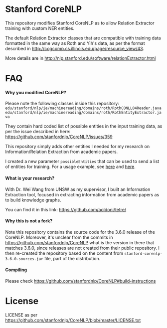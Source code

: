 # Stanford CoreNLP

This repository modifies Stanford CoreNLP as to allow Relation Extractor training with custom NER entities.

The default Relation Extractor classes that are compatible with training data formatted in the same
way as Roth and Yih's data, as per the format described in http://cogcomp.cs.illinois.edu/page/resource_view/43.

More details are in http://nlp.stanford.edu/software/relationExtractor.html

# FAQ

#### Why you modified CoreNLP?

Please note the following classes inside this repository:
    `edu/stanford/nlp/ie/machinereading/domains/roth/RothCONLL04Reader.java`
    `edu/stanford/nlp/ie/machinereading/domains/roth/RothEntityExtractor.java`

They contain hard coded list of possible entities in the input training data,
as per the issue described in here: https://github.com/stanfordnlp/CoreNLP/issues/359

This repository simply adds other entities I needed for my research on Information/Relation Extraction
from academic papers.

I created a new parameter `possibleEntities` that can be used to send a list of entities for training. For a usage example, see [here](https://github.com/aoldoni/tetre/blob/develop/config/relation.properties) and [here](https://github.com/aoldoni/stanford-corenlp/issues/1).


#### What is your research?

With Dr. Wei Wang from UNSW as my supervisor, I built an Information Extraction tool, focused in
extracting information from academic papers as to build knowledge graphs.

You can find it in this link: https://github.com/aoldoni/tetre/


#### Why this is not a fork?

Note this repository contains the source code for the 3.6.0 release of the CoreNLP. Moreover, it's unclear from the
commits in https://github.com/stanfordnlp/CoreNLP what is the version in there
that matches 3.6.0, since releases are not created from their public repository. I then
re-created the repository based on the content from `stanford-corenlp-3.6.0-sources.jar` file, part of the
distribution.


#### Compiling

Please check https://github.com/stanfordnlp/CoreNLP#build-instructions


# License

LICENSE as per https://github.com/stanfordnlp/CoreNLP/blob/master/LICENSE.txt
